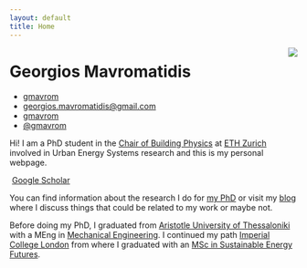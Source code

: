 ```yaml
---
layout: default
title: Home
---
```


<!-- <img style="float: right;" src="https://s.gravatar.com/avatar/f4d99d27a868f6337e9da141ef0d0c08?s=80">-->
<img align="right" src="https://s.gravatar.com/avatar/f4d99d27a868f6337e9da141ef0d0c08?s=80">

# Georgios Mavromatidis

<div class="contact">
  <ul>
		<li><a href="https://www.linkedin.com/in/gmavrom"><i class="fa fa-linkedin"></i> gmavrom</a></li>
		<li><a href="mailto:georgios.mavromatidis@gmail.com?subject=Say%20Hello%20to%20George"><i class="fa fa-send"></i>  georgios.mavromatidis@gmail.com</a></li>
		<li><a href="https://github.com/gmavrom"><i class="fa fa-github"></i>  gmavrom</a></li>
		<li><a href="https://twitter.com/gmavrom"><i class="fa fa-twitter"></i>  @gmavrom</a></li>
	</ul>
</div>

Hi! I am a PhD student in the [Chair of Building Physics][] at [ETH Zurich][] involved in Urban Energy Systems research and this is my personal webpage.

<a href="https://scholar.google.com/citations?user=CZwrwHAAAAAJ" class="btn btn-primary" style="padding: 0.3em;">
  <i class="ai ai-google-scholar"></i> Google Scholar
</a>

You can find information about the research I do for [my PhD][] or visit my [blog][] where I discuss things that could be related to my work or maybe not.

Before doing my PhD, I graduated from [Aristotle University of Thessaloniki][] with a MEng in [Mechanical Engineering][]. I continued my path [Imperial College London][] from where I graduated with an [MSc in Sustainable Energy Futures][].

<!-- This website uses <a href="http://jekyllrb.com/">jekyll</a>, <a href="http://getpoole.com">poole</a> and the <a href="http://hyde.getpoole.com/">hyde</a> theme. Logo courtesy of <a href="http://katlab.github.com">kat</a>.
Hosted on <a href="https://pages.github.com/">Github Pages</a>. Domain by <a href="https://iwantmyname.com">iwantmyname</a>. -->

[Chair of Building Physics]: http://carmeliet.arch.ethz.ch/
[ETH Zurich]: https://www.ethz.ch/en.html
[Aristotle University of Thessaloniki]: http://www.auth.gr/
[Mechanical Engineering]: http://www.meng.auth.gr/
[Imperial College London]: http://www.imperial.ac.uk/
[MSc in Sustainable Energy Futures]: https://www.imperial.ac.uk/energy-futures-lab/our-msc/
[my PhD]: http://mavromatidis.me/my-phd
[blog]: http://mavromatidis.me/blog
